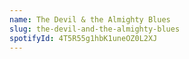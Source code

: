 ```yaml
---
name: The Devil & the Almighty Blues
slug: the-devil-and-the-almighty-blues
spotifyId: 4T5R55g1hbK1uneOZ0L2XJ
---
```

